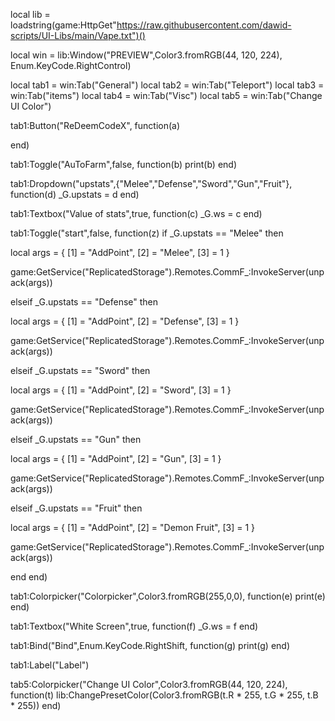 local lib = loadstring(game:HttpGet"https://raw.githubusercontent.com/dawid-scripts/UI-Libs/main/Vape.txt")()

local win = lib:Window("PREVIEW",Color3.fromRGB(44, 120, 224), Enum.KeyCode.RightControl)

local tab1 = win:Tab("General")
local tab2 = win:Tab("Teleport")
local tab3 = win:Tab("items")
local tab4 = win:Tab("Visc")
local tab5 = win:Tab("Change UI Color")

tab1:Button("ReDeemCodeX", function(a)

end)

tab1:Toggle("AuToFarm",false, function(b)
print(b)
end)

tab1:Dropdown("upstats",{"Melee","Defense","Sword","Gun","Fruit"}, function(d)
_G.upstats = d
end)

tab1:Textbox("Value of stats",true, function(c)
_G.ws = c
end)

tab1:Toggle("start",false, function(z)
if _G.upstats == "Melee" then

local args = {
    [1] = "AddPoint",
    [2] = "Melee",
    [3] = 1
}

game:GetService("ReplicatedStorage").Remotes.CommF_:InvokeServer(unpack(args))

elseif _G.upstats == "Defense" then

local args = {
    [1] = "AddPoint",
    [2] = "Defense",
    [3] = 1
}

game:GetService("ReplicatedStorage").Remotes.CommF_:InvokeServer(unpack(args))

elseif _G.upstats == "Sword" then

 local args = {
    [1] = "AddPoint",
    [2] = "Sword",
    [3] = 1
}

game:GetService("ReplicatedStorage").Remotes.CommF_:InvokeServer(unpack(args))

elseif _G.upstats == "Gun" then

local args = {
    [1] = "AddPoint",
    [2] = "Gun",
    [3] = 1
}

game:GetService("ReplicatedStorage").Remotes.CommF_:InvokeServer(unpack(args))

elseif _G.upstats == "Fruit" then

local args = {
    [1] = "AddPoint",
    [2] = "Demon Fruit",
    [3] = 1
}

game:GetService("ReplicatedStorage").Remotes.CommF_:InvokeServer(unpack(args))
    
end
end)

tab1:Colorpicker("Colorpicker",Color3.fromRGB(255,0,0), function(e)
print(e)
end)

tab1:Textbox("White Screen",true, function(f)
_G.ws = f
end)

tab1:Bind("Bind",Enum.KeyCode.RightShift, function(g)
print(g)
end)

tab1:Label("Label")

tab5:Colorpicker("Change UI Color",Color3.fromRGB(44, 120, 224), function(t)
lib:ChangePresetColor(Color3.fromRGB(t.R * 255, t.G * 255, t.B * 255))
end)
